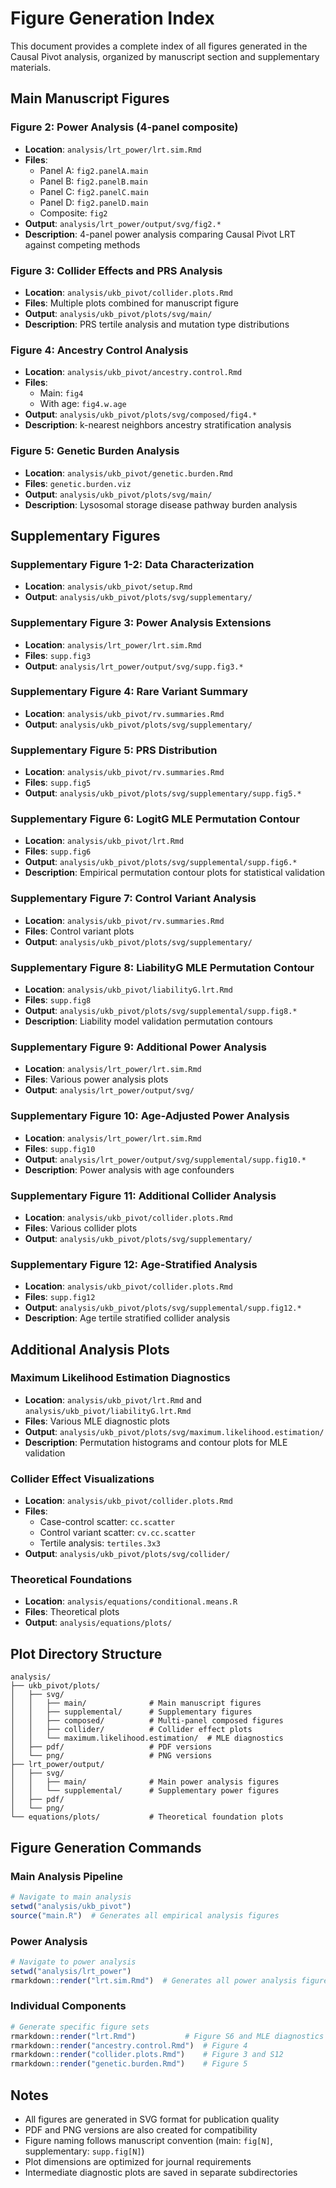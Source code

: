# Figure Generation Index

This document provides a complete index of all figures generated in the Causal Pivot analysis, organized by manuscript section and supplementary materials.

## Main Manuscript Figures

### Figure 2: Power Analysis (4-panel composite)
- **Location**: `analysis/lrt_power/lrt.sim.Rmd`
- **Files**: 
  - Panel A: `fig2.panelA.main`
  - Panel B: `fig2.panelB.main`
  - Panel C: `fig2.panelC.main`
  - Panel D: `fig2.panelD.main`
  - Composite: `fig2`
- **Output**: `analysis/lrt_power/output/svg/fig2.*`
- **Description**: 4-panel power analysis comparing Causal Pivot LRT against competing methods

### Figure 3: Collider Effects and PRS Analysis
- **Location**: `analysis/ukb_pivot/collider.plots.Rmd`
- **Files**: Multiple plots combined for manuscript figure
- **Output**: `analysis/ukb_pivot/plots/svg/main/`
- **Description**: PRS tertile analysis and mutation type distributions

### Figure 4: Ancestry Control Analysis
- **Location**: `analysis/ukb_pivot/ancestry.control.Rmd`
- **Files**: 
  - Main: `fig4`
  - With age: `fig4.w.age`
- **Output**: `analysis/ukb_pivot/plots/svg/composed/fig4.*`
- **Description**: k-nearest neighbors ancestry stratification analysis

### Figure 5: Genetic Burden Analysis  
- **Location**: `analysis/ukb_pivot/genetic.burden.Rmd`
- **Files**: `genetic.burden.viz`
- **Output**: `analysis/ukb_pivot/plots/svg/main/`
- **Description**: Lysosomal storage disease pathway burden analysis

## Supplementary Figures

### Supplementary Figure 1-2: Data Characterization
- **Location**: `analysis/ukb_pivot/setup.Rmd`
- **Output**: `analysis/ukb_pivot/plots/svg/supplementary/`

### Supplementary Figure 3: Power Analysis Extensions
- **Location**: `analysis/lrt_power/lrt.sim.Rmd`
- **Files**: `supp.fig3`
- **Output**: `analysis/lrt_power/output/svg/supp.fig3.*`

### Supplementary Figure 4: Rare Variant Summary
- **Location**: `analysis/ukb_pivot/rv.summaries.Rmd`
- **Output**: `analysis/ukb_pivot/plots/svg/supplementary/`

### Supplementary Figure 5: PRS Distribution
- **Location**: `analysis/ukb_pivot/rv.summaries.Rmd`
- **Files**: `supp.fig5`
- **Output**: `analysis/ukb_pivot/plots/svg/supplementary/supp.fig5.*`

### Supplementary Figure 6: LogitG MLE Permutation Contour
- **Location**: `analysis/ukb_pivot/lrt.Rmd`
- **Files**: `supp.fig6`
- **Output**: `analysis/ukb_pivot/plots/svg/supplemental/supp.fig6.*`
- **Description**: Empirical permutation contour plots for statistical validation

### Supplementary Figure 7: Control Variant Analysis
- **Location**: `analysis/ukb_pivot/rv.summaries.Rmd`
- **Files**: Control variant plots
- **Output**: `analysis/ukb_pivot/plots/svg/supplementary/`

### Supplementary Figure 8: LiabilityG MLE Permutation Contour
- **Location**: `analysis/ukb_pivot/liabilityG.lrt.Rmd`
- **Files**: `supp.fig8`
- **Output**: `analysis/ukb_pivot/plots/svg/supplemental/supp.fig8.*`
- **Description**: Liability model validation permutation contours

### Supplementary Figure 9: Additional Power Analysis
- **Location**: `analysis/lrt_power/lrt.sim.Rmd`
- **Files**: Various power analysis plots
- **Output**: `analysis/lrt_power/output/svg/`

### Supplementary Figure 10: Age-Adjusted Power Analysis
- **Location**: `analysis/lrt_power/lrt.sim.Rmd`
- **Files**: `supp.fig10`
- **Output**: `analysis/lrt_power/output/svg/supplemental/supp.fig10.*`
- **Description**: Power analysis with age confounders

### Supplementary Figure 11: Additional Collider Analysis
- **Location**: `analysis/ukb_pivot/collider.plots.Rmd`
- **Files**: Various collider plots
- **Output**: `analysis/ukb_pivot/plots/svg/supplementary/`

### Supplementary Figure 12: Age-Stratified Analysis
- **Location**: `analysis/ukb_pivot/collider.plots.Rmd`
- **Files**: `supp.fig12`
- **Output**: `analysis/ukb_pivot/plots/svg/supplemental/supp.fig12.*`
- **Description**: Age tertile stratified collider analysis

## Additional Analysis Plots

### Maximum Likelihood Estimation Diagnostics
- **Location**: `analysis/ukb_pivot/lrt.Rmd` and `analysis/ukb_pivot/liabilityG.lrt.Rmd`
- **Files**: Various MLE diagnostic plots
- **Output**: `analysis/ukb_pivot/plots/svg/maximum.likelihood.estimation/`
- **Description**: Permutation histograms and contour plots for MLE validation

### Collider Effect Visualizations
- **Location**: `analysis/ukb_pivot/collider.plots.Rmd`
- **Files**: 
  - Case-control scatter: `cc.scatter`
  - Control variant scatter: `cv.cc.scatter`
  - Tertile analysis: `tertiles.3x3`
- **Output**: `analysis/ukb_pivot/plots/svg/collider/`

### Theoretical Foundations
- **Location**: `analysis/equations/conditional.means.R`
- **Files**: Theoretical plots
- **Output**: `analysis/equations/plots/`

## Plot Directory Structure

```
analysis/
├── ukb_pivot/plots/
│   ├── svg/
│   │   ├── main/              # Main manuscript figures
│   │   ├── supplemental/      # Supplementary figures  
│   │   ├── composed/          # Multi-panel composed figures
│   │   ├── collider/          # Collider effect plots
│   │   └── maximum.likelihood.estimation/  # MLE diagnostics
│   ├── pdf/                   # PDF versions
│   └── png/                   # PNG versions
├── lrt_power/output/
│   ├── svg/
│   │   ├── main/              # Main power analysis figures
│   │   └── supplemental/      # Supplementary power figures
│   ├── pdf/
│   └── png/
└── equations/plots/           # Theoretical foundation plots
```

## Figure Generation Commands

### Main Analysis Pipeline
```r
# Navigate to main analysis
setwd("analysis/ukb_pivot")
source("main.R")  # Generates all empirical analysis figures
```

### Power Analysis
```r
# Navigate to power analysis  
setwd("analysis/lrt_power")
rmarkdown::render("lrt.sim.Rmd")  # Generates all power analysis figures
```

### Individual Components
```r
# Generate specific figure sets
rmarkdown::render("lrt.Rmd")           # Figure S6 and MLE diagnostics
rmarkdown::render("ancestry.control.Rmd")  # Figure 4
rmarkdown::render("collider.plots.Rmd")    # Figure 3 and S12
rmarkdown::render("genetic.burden.Rmd")    # Figure 5
```

## Notes

- All figures are generated in SVG format for publication quality
- PDF and PNG versions are also created for compatibility
- Figure naming follows manuscript convention (main: `fig[N]`, supplementary: `supp.fig[N]`)
- Plot dimensions are optimized for journal requirements
- Intermediate diagnostic plots are saved in separate subdirectories